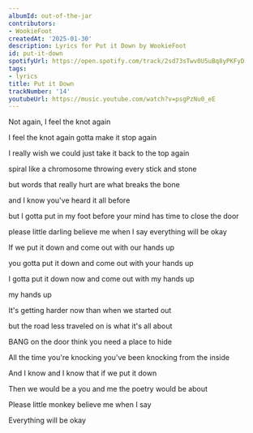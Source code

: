 ```yaml
---
albumId: out-of-the-jar
contributors:
- WookieFoot
createdAt: '2025-01-30'
description: Lyrics for Put it Down by WookieFoot
id: put-it-down
spotifyUrl: https://open.spotify.com/track/2sd73sTwv0U5uBq8yPKFyD
tags:
- lyrics
title: Put it Down
trackNumber: '14'
youtubeUrl: https://music.youtube.com/watch?v=psgPzNu0_eE
---
```


Not again, I feel the knot again

I feel the knot again gotta make it stop again

I really wish we could just take it back to the top again

spiral like a chromosome throwing every stick and stone

but words that really hurt are what breaks the bone

and I know you've heard it all before

but I gotta put in my foot before your mind has time to close the door

please little darling believe me when I say everything will be okay

If we put it down and come out with our hands up

you gotta put it down and come out with your hands up

I gotta put it down now and come out with my hands up

my hands up

It's getting harder now than when we started out

but the road less traveled on is what it's all about

BANG on the door think you need a place to hide

All the time you're knocking you've been knocking from the inside

And I know and I know that if we put it down

Then we would be a you and me the poetry would be about

Please little monkey believe me when I say

Everything will be okay